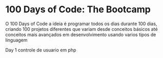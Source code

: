 # 100 Days of Code: The Bootcamp
O 100 Days of Code a ideia é programar todos os dias durante 100 dias, criando 100 projetos diferentes que variam desde conceitos básicos até conceitos mais avançados em desenvolvimento usando varios tipos de linguagem


Day
1 controle de usuario em php 
